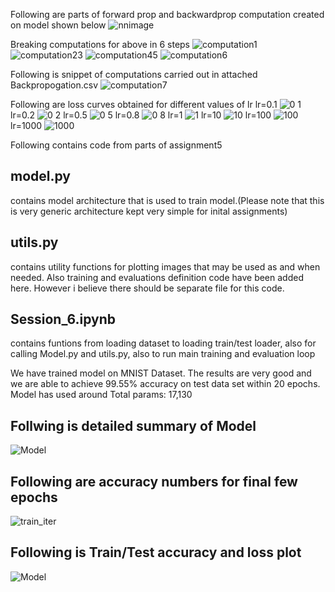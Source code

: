 Following are parts of forward prop and backwardprop computation created on model shown below
![nnimage](https://github.com/gdeotale/ERA/assets/8176219/d880875c-0f58-46af-8649-02383b59978b)

Breaking computations for above in 6 steps
![computation1](https://github.com/gdeotale/ERA/assets/8176219/8901543b-e020-48dc-9722-2df50f8c2d74)
![computation23](https://github.com/gdeotale/ERA/assets/8176219/6f8cb9d4-06c3-48bb-b02c-e32cce166008)
![computation45](https://github.com/gdeotale/ERA/assets/8176219/c8b8c449-4a64-4116-8a6d-93b07d12f5f0)
![computation6](https://github.com/gdeotale/ERA/assets/8176219/9f5e0163-e081-4354-b21c-0ee499779fc7)

Following is snippet of computations carried out in attached Backpropogation.csv
![computation7](https://github.com/gdeotale/ERA/assets/8176219/feb63f9a-182f-4fbf-97aa-2b73d8b489a5)

Following are loss curves obtained for different values of lr
lr=0.1
![0 1](https://github.com/gdeotale/ERA/assets/8176219/659e8700-4c71-44b3-8334-c561dc753cd1)
lr=0.2
![0 2](https://github.com/gdeotale/ERA/assets/8176219/371c1325-6956-46c7-8387-b7442b2cb7c5)
lr=0.5
![0 5](https://github.com/gdeotale/ERA/assets/8176219/83677c70-1c7b-4d06-ba94-91a854ac0c94)
lr=0.8
![0 8](https://github.com/gdeotale/ERA/assets/8176219/3a58d9b2-5a03-4e60-881f-6e99407a79be)
lr=1
![1](https://github.com/gdeotale/ERA/assets/8176219/29dd2540-3efa-4177-a8a1-e19d55d3c708)
lr=10
![10](https://github.com/gdeotale/ERA/assets/8176219/5bf296ca-8fee-4b03-972e-d65d4f667df3)
lr=100
![100](https://github.com/gdeotale/ERA/assets/8176219/ed6e2644-9d6c-40cf-8884-d6dde829a80d)
lr=1000
![1000](https://github.com/gdeotale/ERA/assets/8176219/4fb6c7f8-3bd7-41aa-9ad1-81f096b12e90)

Following contains code from parts of assignment5

## model.py 
contains model architecture that is used to train model.(Please note that this is very generic architecture kept very simple for inital assignments)

## utils.py 
contains utility functions for plotting images that may be used as and when needed. Also training and evaluations definition code have been added here. However i believe there should be separate file for this code.

## Session_6.ipynb 
contains funtions from loading dataset to loading train/test loader, also for calling Model.py and utils.py, also to run main training and evaluation loop

We have trained model  on MNIST Dataset. The results are very good and we are able to achieve 99.55% accuracy on test data set within 20 epochs.
Model has used around Total params: 17,130

## Follwing is detailed summary of Model
![Model](https://github.com/gdeotale/ERA/assets/8176219/17eaaafa-9d07-48d4-b334-c0dd7777acbc)

## Following are accuracy numbers for final few epochs
![train_iter](https://github.com/gdeotale/ERA/assets/8176219/483bafb5-1a99-49a5-9f49-8442825bf6e2)


## Following is Train/Test accuracy and loss plot
![Model](https://github.com/gdeotale/ERA/assets/8176219/f8d74223-a12d-4aff-8d78-0c2d6fa484ac)


